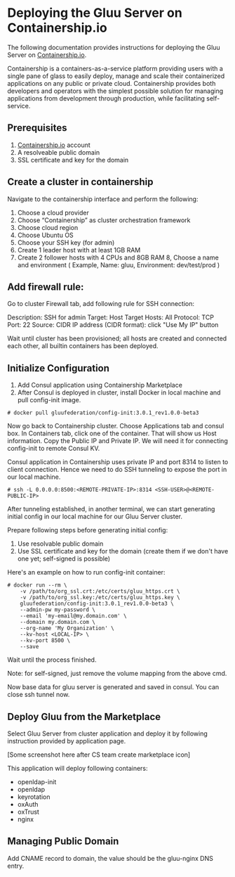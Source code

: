 # Deploying the Gluu Server on Containership.io 

The following documentation provides instructions for deploying the Gluu Server on [Containership.io](https://containership.io).

Containership is a containers-as-a-service platform providing users with a single pane of glass to easily deploy, manage and scale their containerized applications on any public or private cloud. Containership provides both developers and operators with the simplest possible solution for managing applications from development through production, while facilitating self-service. 

## Prerequisites

1. [Containership.io](https://containership.io) account
2. A resolveable public domain
3. SSL certificate and key for the domain

## Create a cluster in containership

Navigate to the containership interface and perform the following:

1. Choose a cloud provider
2. Choose “Containership” as cluster orchestration framework
3. Choose cloud region
4. Choose Ubuntu OS
5. Choose your SSH key (for admin)
6. Create 1 leader host with at least 1GB RAM
7. Create 2 follower hosts with 4 CPUs and 8GB RAM
8, Choose a name and environment  ( Example, Name: gluu, Environment: dev/test/prod )

## Add firewall rule:

Go to cluster Firewall tab, add following rule for SSH connection:

Description: SSH for admin
Target: Host
Target Hosts: All
Protocol: TCP
Port: 22
Source: CIDR
IP address (CIDR format): click "Use My IP" button

Wait until cluster has been provisioned; all hosts are created and connected each other, all builtin containers has been deployed.

## Initialize Configuration

1. Add Consul application using Containership Marketplace
2. After Consul is deployed in cluster, install Docker in local machine and pull config-init image.

`# docker pull gluufederation/config-init:3.0.1_rev1.0.0-beta3`

Now go back to Containership cluster. Choose Applications tab and consul box. In Containers tab, click one of the container. That will show us Host information. Copy the Public IP and Private IP. We will need it for connecting config-init to remote Consul KV.

Consul application in Containership uses private IP and port 8314 to listen to client connection. Hence we need to do SSH tunneling to expose the port in our local machine.

`# ssh -L 0.0.0.0:8500:<REMOTE-PRIVATE-IP>:8314 <SSH-USER>@<REMOTE-PUBLIC-IP>`

After tunneling established, in another terminal, we can start generating initial config in our local machine for our Gluu Server cluster.

Prepare following steps before generating initial config:

1. Use resolvable public domain
2. Use SSL certificate and key for the domain (create them if we don't have one yet; self-signed is possible)

Here's an example on how to run config-init container:

```
# docker run --rm \
    -v /path/to/org_ssl.crt:/etc/certs/gluu_https.crt \
    -v /path/to/org_ssl.key:/etc/certs/gluu_https.key \
    gluufederation/config-init:3.0.1_rev1.0.0-beta3 \
    --admin-pw my-password \
    --email 'my-email@my.domain.com' \
    --domain my.domain.com \
    --org-name 'My Organization' \
    --kv-host <LOCAL-IP> \
    --kv-port 8500 \
    --save
```

Wait until the process finished.

Note: for self-signed, just remove the volume mapping from the above cmd.

Now base data for gluu server is generated and saved in consul.
You can close ssh tunnel now.

## Deploy Gluu from the Marketplace

Select Gluu Server from cluster application and deploy it by following instruction provided by application page.

[Some screenshot here after CS team create marketplace icon]


This application will deploy following containers:

- openldap-init   
- openldap    
- keyrotation    
- oxAuth    
- oxTrust    
- nginx    

## Managing Public Domain

Add CNAME record to domain, the value should be the gluu-nginx DNS entry.

